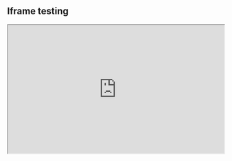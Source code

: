 ## Iframe testing

<iframe width="100%" height="300" src="https://jsfiddle.net/Icesofty/hxz3tqo4/embedded/html,result/dark/"></iframe>